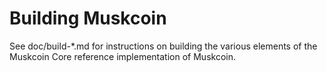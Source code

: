 Building Muskcoin
================

See doc/build-*.md for instructions on building the various
elements of the Muskcoin Core reference implementation of Muskcoin.
